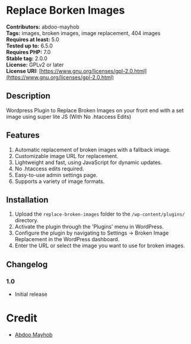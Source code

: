 # Replace Borken Images

**Contributors:** abdoo-mayhob  
**Tags:** images, broken images, image replacement, 404 images  
**Requires at least:** 5.0  
**Tested up to:** 6.5.0  
**Requires PHP:** 7.0  
**Stable tag:** 2.0.0  
**License:** GPLv2 or later  
**License URI:** [https://www.gnu.org/licenses/gpl-2.0.html](https://www.gnu.org/licenses/gpl-2.0.html)  

## Description

Wordpress Plugin to Replace Broken Images on your front end with a set image using super lite JS (With No .htaccess Edits)

## Features
1. Automatic replacement of broken images with a fallback image.
2. Customizable image URL for replacement.
3. Lightweight and fast, using JavaScript for dynamic updates.
4. No .htaccess edits required.
5. Easy-to-use admin settings page.
6. Supports a variety of image formats. 

## Installation

1. Upload the `replace-broken-images` folder to the `/wp-content/plugins/` directory.
2. Activate the plugin through the 'Plugins' menu in WordPress.
3. Configure the plugin by navigating to Settings -> Broken Image Replacement in the WordPress dashboard.
4. Enter the URL or select the image you want to use for broken images.

## Changelog
### 1.0

- Initial release

# Credit
- [Abdoo Mayhob](https://abdoo.me)